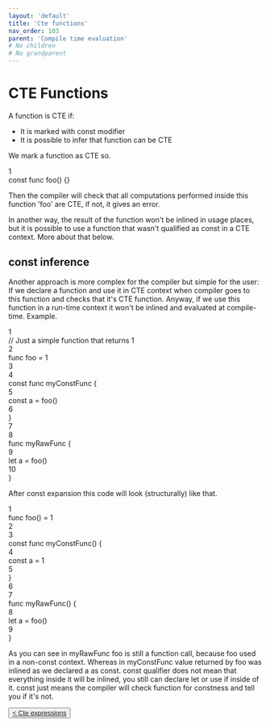 ```yaml
---
layout: 'default'
title: 'Cte functions'
nav_order: 103
parent: 'Compile time evaluation'
# No children
# No grandparent
---
```


# CTE Functions

A function is CTE if:

* It is marked with <span class="inline-code highlight-jc hljs"><span class="hljs-keyword">const</span></span> modifier
* It is possible to infer that function can be CTE

We mark a function as CTE so.

<div class="code-fence">
            <div class="copy"><i class="fas fa-copy"></i></div>
            <div class="code line-numbers highlight-jc hljs">
                <div class="line-num" data-line-num="1">1</div><div class="line"><span class="hljs-keyword">const</span> <span class="hljs-keyword">func</span> <span class="hljs-title function_">foo</span>() {}</div>
            </div>
        </div>

Then the compiler will check that all computations performed inside this function <span class="inline-code highlight-jc hljs"><span class="hljs-symbol">&#x27;foo</span>&#x27;</span> are CTE, if not, it gives an
error.

In another way, the result of the function won't be inlined in usage places, but it is possible to use a function that
wasn't qualified as <span class="inline-code highlight-jc hljs"><span class="hljs-keyword">const</span></span> in a CTE context. More about that below.

## const inference

Another approach is more complex for the compiler but simple for the user: If we declare a function and use it in CTE
context when compiler goes to this function and checks that it's CTE function. Anyway, if we use this function in a
run-time context it won't be inlined and evaluated at compile-time. Example.

<div class="code-fence">
            <div class="copy"><i class="fas fa-copy"></i></div>
            <div class="code line-numbers highlight-jc hljs">
                <div class="line-num" data-line-num="1">1</div><div class="line"><span class="hljs-comment">// Just a simple function that returns <span class="inline-code highlight-jc hljs"><span class="hljs-number">1</span></span></span></div><div class="line-num" data-line-num="2">2</div><div class="line"><span class="hljs-keyword">func</span> <span class="hljs-title function_">foo</span> = <span class="hljs-number">1</span></div><div class="line-num" data-line-num="3">3</div><div class="line"></div><div class="line-num" data-line-num="4">4</div><div class="line"><span class="hljs-keyword">const</span> <span class="hljs-keyword">func</span> <span class="hljs-title function_">myConstFunc</span> {</div><div class="line-num" data-line-num="5">5</div><div class="line">    <span class="hljs-keyword">const</span> a = <span class="hljs-title function_ invoke__">foo</span>()</div><div class="line-num" data-line-num="6">6</div><div class="line">}</div><div class="line-num" data-line-num="7">7</div><div class="line"></div><div class="line-num" data-line-num="8">8</div><div class="line"><span class="hljs-keyword">func</span> <span class="hljs-title function_">myRawFunc</span> {</div><div class="line-num" data-line-num="9">9</div><div class="line">    <span class="hljs-keyword">let</span> <span class="hljs-variable">a</span> = <span class="hljs-title function_ invoke__">foo</span>()</div><div class="line-num" data-line-num="10">10</div><div class="line">}</div>
            </div>
        </div>

After <span class="inline-code highlight-jc hljs"><span class="hljs-keyword">const</span></span> expansion this code will look (structurally) like that.

<div class="code-fence">
            <div class="copy"><i class="fas fa-copy"></i></div>
            <div class="code line-numbers highlight-jc hljs">
                <div class="line-num" data-line-num="1">1</div><div class="line"><span class="hljs-keyword">func</span> <span class="hljs-title function_">foo</span>() = <span class="hljs-number">1</span></div><div class="line-num" data-line-num="2">2</div><div class="line"></div><div class="line-num" data-line-num="3">3</div><div class="line"><span class="hljs-keyword">const</span> <span class="hljs-keyword">func</span> <span class="hljs-title function_">myConstFunc</span>() {</div><div class="line-num" data-line-num="4">4</div><div class="line">    <span class="hljs-keyword">const</span> a = <span class="hljs-number">1</span></div><div class="line-num" data-line-num="5">5</div><div class="line">}</div><div class="line-num" data-line-num="6">6</div><div class="line"></div><div class="line-num" data-line-num="7">7</div><div class="line"><span class="hljs-keyword">func</span> <span class="hljs-title function_">myRawFunc</span>() {</div><div class="line-num" data-line-num="8">8</div><div class="line">    <span class="hljs-keyword">let</span> <span class="hljs-variable">a</span> = <span class="hljs-title function_ invoke__">foo</span>()</div><div class="line-num" data-line-num="9">9</div><div class="line">}</div>
            </div>
        </div>

As you can see in <span class="inline-code highlight-jc hljs">myRawFunc</span> <span class="inline-code highlight-jc hljs">foo</span> is still a function call, because <span class="inline-code highlight-jc hljs">foo</span> used in a non-<span class="inline-code highlight-jc hljs"><span class="hljs-keyword">const</span></span> context. Whereas in
<span class="inline-code highlight-jc hljs">myConstFunc</span> value returned by <span class="inline-code highlight-jc hljs">foo</span> was inlined as we declared <span class="inline-code highlight-jc hljs">a</span> as <span class="inline-code highlight-jc hljs"><span class="hljs-keyword">const</span></span>. <span class="inline-code highlight-jc hljs"><span class="hljs-keyword">const</span></span> qualifier does not mean that
everything inside it will be inlined, you still can declare <span class="inline-code highlight-jc hljs"><span class="hljs-keyword">let</span></span> or use <span class="inline-code highlight-jc hljs"><span class="hljs-keyword">if</span></span> inside of it. <span class="inline-code highlight-jc hljs"><span class="hljs-keyword">const</span></span> just means the
compiler will check function for constness and tell you if it's not.
<div class="nav-btn-block">
    <button class="nav-btn left">
    <a class="link" href="/Jacy-Dev-Book/compile-time-evaluation/cte-expressions.html">< Cte expressions</a>
</button>

    
</div>
